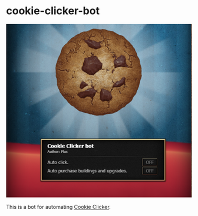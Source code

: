 # cookie-clicker-bot

![screenshot](./screenshot.png) 

This is a bot for automating [Cookie Clicker](https://orteil.dashnet.org/cookieclicker/).
